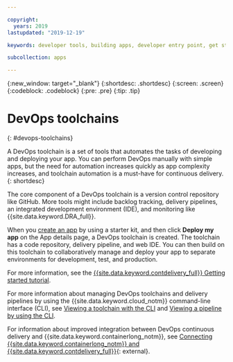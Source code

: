 ```yaml
---

copyright:
  years: 2019
lastupdated: "2019-12-19"

keywords: developer tools, building apps, developer entry point, get started coding, DevOps, toolchain, continuous delivery, cluster

subcollection: apps

---
```

{:new_window: target="_blank"}
{:shortdesc: .shortdesc}
{:screen: .screen}
{:codeblock: .codeblock}
{:pre: .pre}
{:tip: .tip}

# DevOps toolchains
{: #devops-toolchains}

A DevOps toolchain is a set of tools that automates the tasks of developing and deploying your app. You can perform DevOps manually with simple apps, but the need for automation increases quickly as app complexity increases, and toolchain automation is a must-have for continuous delivery.
{: shortdesc}

The core component of a DevOps toolchain is a version control repository like GitHub. More tools might include backlog tracking, delivery pipelines, an integrated development environment (IDE), and monitoring like {{site.data.keyword.DRA_full}}.

When you [create an app](/docs/apps?topic=apps-getting-started) by using a starter kit, and then click **Deploy my app** on the App details page, a DevOps toolchain is created. The toolchain has a code repository, delivery pipeline, and web IDE. You can then build on this toolchain to collaboratively manage and deploy your app to separate environments for development, test, and production.

For more information, see the [{{site.data.keyword.contdelivery_full}} Getting started tutorial](/docs/services/ContinuousDelivery?topic=ContinuousDelivery-getting-started).

For more information about managing DevOps toolchains and delivery pipelines by using the {{site.data.keyword.cloud_notm}} command-line interface (CLI), see [Viewing a toolchain with the CLI](/docs/services/ContinuousDelivery?topic=ContinuousDelivery-toolchains_getting_started#viewing-toolchain-cli) and [Viewing a pipeline by using the CLI](/docs/services/ContinuousDelivery?topic=ContinuousDelivery-pipeline-working#viewing-pipeline-cli).

For information about improved integration between DevOps continuous delivery and {{site.data.keyword.containerlong_notm}}, see [Connecting {{site.data.keyword.containerlong_notm}} and {{site.data.keyword.contdelivery_full}}](https://www.ibm.com/cloud/blog/announcements/connecting-ibm-cloud-kubernetes-service-and-ibm-continuous-delivery){: external}.
